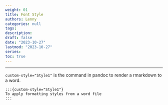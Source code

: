 ```yaml
---
weight: 01
title: Font Style
authors: Lenny
categories: null
tags: 
description: 
draft: false
date: "2023-10-27"
lastmod: "2023-10-27"
series:
toc: true
---
```



<!--more-->
---

`custom-style="Style1"` is the command in pandoc to render a rmarkdown to a word.

```
:::{custom-style="Style1"}
To apply formatting styles from a word file 
:::
```